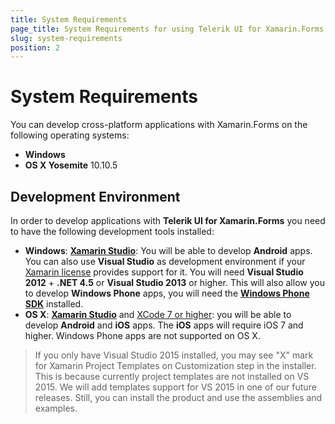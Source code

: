 ```yaml
---
title: System Requirements
page_title: System Requirements for using Telerik UI for Xamarin.Forms
slug: system-requirements
position: 2
---
```


# System Requirements #

You can develop cross-platform applications with Xamarin.Forms on the following operating systems:

* **Windows**
* **OS X Yosemite** 10.10.5

## Development Environment ##
In order to develop applications with **Telerik UI for Xamarin.Forms** you need to have the following development tools installed:

* **Windows**: **[Xamarin Studio](http://xamarin.com/download)**: You will be able to develop **Android** apps.  
You can also use **Visual Studio** as development environment if your [Xamarin license](https://store.xamarin.com/) provides support for it. You will need **Visual Studio 2012** + **.NET 4.5** or **Visual Studio 2013** or higher. This will also allow you to develop **Windows Phone** apps, you will need the **[Windows Phone SDK](https://dev.windows.com/en-us/develop/download-phone-sdk)** installed.
* **OS X**: **[Xamarin Studio](http://xamarin.com/download)** and [XCode 7 or higher](https://developer.apple.com/xcode/download/): you will be able to develop **Android** and **iOS** apps. The **iOS** apps will require iOS 7 and higher. Windows Phone apps are not supported on OS X.

> If you only have Visual Studio 2015 installed, you may see "X" mark for Xamarin Project Templates on Customization step in the installer. This is because currently project templates are not installed on VS 2015.  We will add templates support for VS 2015 in one of our future releases. Still, you can install the product and use the assemblies and examples.